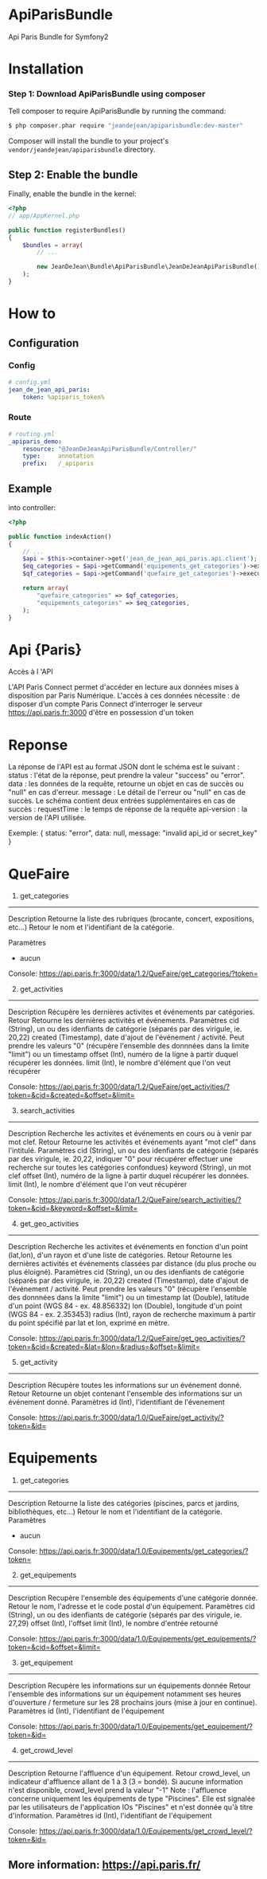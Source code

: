 ApiParisBundle
==============

Api Paris Bundle for Symfony2


# Installation


### Step 1: Download ApiParisBundle using composer

Tell composer to require ApiParisBundle by running the command:

``` bash
$ php composer.phar require "jeandejean/apiparisbundle:dev-master"
```

Composer will install the bundle to your project's `vendor/jeandejean/apiparisbundle` directory.


## Step 2: Enable the bundle

Finally, enable the bundle in the kernel:

``` php
<?php
// app/AppKernel.php

public function registerBundles()
{
    $bundles = array(
        // ...

        new JeanDeJean\Bundle\ApiParisBundle\JeanDeJeanApiParisBundle(),
    );
}
```

# How to

## Configuration

### Config
```yml
# config.yml
jean_de_jean_api_paris:
	token: %apiparis_token%

```

### Route
```yml
# routing.yml
_apiparis_demo:
    resource: "@JeanDeJeanApiParisBundle/Controller/"
    type:     annotation
    prefix:   /_apiparis

```

## Example

into controller:

``` php
<?php

public function indexAction()
{
    // ...
    $api = $this->container->get('jean_de_jean_api_paris.api.client');
    $eq_categories = $api->getCommand('equipements_get_categories')->execute();
    $qf_categories = $api->getCommand('quefaire_get_categories')->execute();

    return array(
        "quefaire_categories" => $qf_categories,
        "equipements_categories" => $eq_categories,
    );
}
```


Api {Paris}
========================

Accès à l 'API

L'API Paris Connect permet d'accéder en lecture aux données mises à disposition par Paris Numérique.
L'accès à ces données nécessite :
de disposer d’un compte Paris Connect
d’interroger le serveur https://api.paris.fr:3000
d'être en possession d'un token

Reponse
=======================
La réponse de l'API est au format JSON dont le schéma est le suivant :
status : l'état de la réponse, peut prendre la valeur "success" ou "error".
data : les données de la requête, retourne un objet en cas de succès ou "null" en cas d'erreur.
message : Le détail de l'erreur ou "null" en cas de succès.
Le schéma contient deux entrées supplémentaires en cas de succès :
requestTime : le temps de réponse de la requête
api-version : la version de l'API utilisée.

Exemple: { status: "error", data: null, message: "invalid api_id or secret_key" }


QueFaire
======================


1) get_categories
----------------------------------

Description
Retourne la liste des rubriques (brocante, concert, expositions, etc...)
Retour
le nom et l'identifiant de la catégorie.

Paramètres
 - aucun

Console: https://api.paris.fr:3000/data/1.2/QueFaire/get_categories/?token=


2) get_activities
----------------------------------

Description
Récupère les dernières activites et événements par catégories.
Retour
Retourne les dernières activités et événements.
Paramètres
cid (String), un ou des idenfiants de catégorie (séparés par des virigule, ie. 20,22)
created (Timestamp), date d'ajout de l'événement / activité. Peut prendre les valeurs "0" (récupère l'ensemble des donnnées dans la limite "limit") ou un timestamp
offset (Int), numéro de la ligne à partir duquel récupérer les données.
limit (Int), le nombre d'élément que l'on veut récupérer

Console: https://api.paris.fr:3000/data/1.2/QueFaire/get_activities/?token=&cid=&created=&offset=&limit=


3) search_activities
----------------------------------

Description
Recherche les activites et événements en cours ou à venir par mot clef.
Retour
Retourne les activités et événements ayant "mot clef" dans l'intitulé.
Paramètres
cid (String), un ou des idenfiants de catégorie (séparés par des virigule, ie. 20,22, indiquer "0" pour récupérer effectuer une recherche sur toutes les catégories confondues)
keyword (String), un mot clef
offset (Int), numéro de la ligne à partir duquel récupérer les données.
limit (Int), le nombre d'élément que l'on veut récupérer

Console: https://api.paris.fr:3000/data/1.2/QueFaire/search_activities/?token=&cid=&keyword=&offset=&limit=


4) get_geo_activities
----------------------------------

Description
Recherche les activites et événements en fonction d'un point (lat,lon), d'un rayon et d'une liste de catégories.
Retour
Retourne les dernières activités et événements classées par distance (du plus proche ou plus éloigné).
Paramètres
cid (String), un ou des idenfiants de catégorie (séparés par des virigule, ie. 20,22)
created (Timestamp), date d'ajout de l'événement / activité. Peut prendre les valeurs "0" (récupère l'ensemble des donnnées dans la limite "limit") ou un timestamp
lat (Double), latitude d'un point (WGS 84 - ex. 48.856332)
lon (Double), longitude d'un point (WGS 84 - ex. 2.353453)
radius (Int), rayon de recherche maximum à partir du point spécifié par lat et lon, exprimé en mètre.

Console: https://api.paris.fr:3000/data/1.2/QueFaire/get_geo_activities/?token=&cid=&created=&lat=&lon=&radius=&offset=&limit=


5) get_activity
----------------------------------

Description
Récupère toutes les informations sur un événement donné.
Retour
Retourne un objet contenant l'ensemble des informations sur un événement donné.
Paramètres
id (Int), l'identifiant de l'évenement

Console: https://api.paris.fr:3000/data/1.0/QueFaire/get_activity/?token=&id=


Equipements
======================


1) get_categories
----------------------------------

Description
Retourne la liste des catégories (piscines, parcs et jardins, bibliothèques, etc...)
Retour
le nom et l'identifiant de la catégorie.
Paramètres
 - aucun

Console: https://api.paris.fr:3000/data/1.0/Equipements/get_categories/?token=


2) get_equipements
----------------------------------

Description
Recupère l'ensemble des équipements d'une catégorie donnée.
Retour
le nom, l'adresse et le code postal d'un équipement.
Paramètres
cid (String), un ou des idenfiants de catégorie (séparés par des virigule, ie. 27,29)
offset (Int), l'offset
limit (Int), le nombre d'entrée retourné

Console: https://api.paris.fr:3000/data/1.0/Equipements/get_equipements/?token=&cid=&offset=&limit=


3) get_equipement
----------------------------------

Description
Recupère les informations sur un équipements donnée
Retour
l'ensemble des informations sur un équipement notamment ses heures d'ouverture / fermeture sur les 28 prochains jours (mise à jour en continue).
Paramètres
id (Int), l'identifiant de l'équipement

Console: https://api.paris.fr:3000/data/1.0/Equipements/get_equipement/?token=&id=


4) get_crowd_level
----------------------------------

Description
Retourne l'affluence d'un équipement.
Retour
crowd_level, un indicateur d'affluence allant de 1 à 3 (3 = bondé).
Si aucune information n'est disponible, crowd_level prend la valeur "-1"
Note : l'affluence concerne uniquement les équipements de type "Piscines". Elle est signalée par les utilisateurs de l'application IOs "Piscines" et n'est donnée qu'à titre d'information.
Paramètres
id (Int), l'identifiant de l'équipement

Console: https://api.paris.fr:3000/data/1.0/Equipements/get_crowd_level/?token=&id=


More information: https://api.paris.fr/
-
